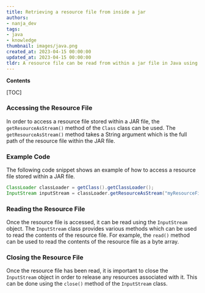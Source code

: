 ```yaml
---
title: Retrieving a resource file from inside a jar
authors:
- nanja_dev
tags:
- java
- knowledge
thumbnail: images/java.png
created_at: 2023-04-15 00:00:00
updated_at: 2023-04-15 00:00:00
tldr: A resource file can be read from within a jar file in Java using the getResourceAsStream() method.
---
```


**Contents**

[TOC]

### Accessing the Resource File

In order to access a resource file stored within a JAR file, the `getResourceAsStream()` method of the `Class` class can be used. The `getResourceAsStream()` method takes a String argument which is the full path of the resource file within the JAR file. 

### Example Code

The following code snippet shows an example of how to access a resource file stored within a JAR file.

```java
ClassLoader classLoader = getClass().getClassLoader();
InputStream inputStream = classLoader.getResourceAsStream("myResourceFile.txt");
```

### Reading the Resource File

Once the resource file is accessed, it can be read using the `InputStream` object. The `InputStream` class provides various methods which can be used to read the contents of the resource file. For example, the `read()` method can be used to read the contents of the resource file as a byte array.

### Closing the Resource File

Once the resource file has been read, it is important to close the `InputStream` object in order to release any resources associated with it. This can be done using the `close()` method of the `InputStream` class.
